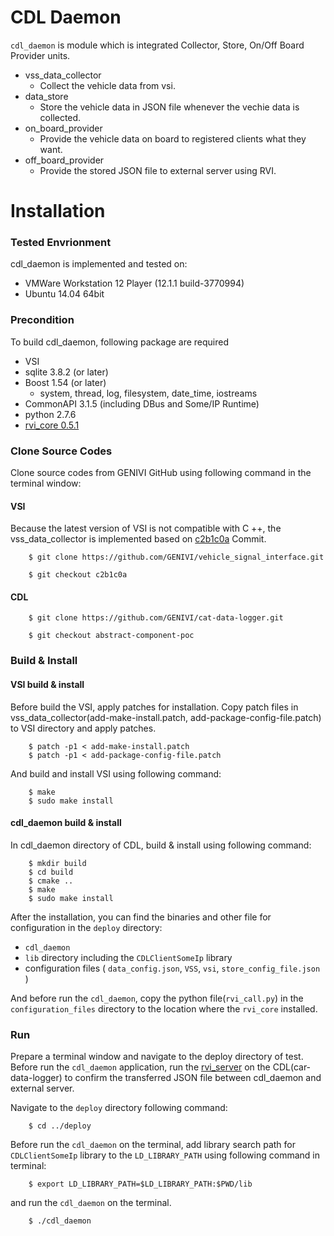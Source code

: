 # CDL Daemon

`cdl_daemon` is module which is integrated Collector, Store, On/Off Board Provider units.
 - vss_data_collector
    * Collect the vehicle data from vsi.
 - data_store
    * Store the vehicle data in JSON file whenever the vechie data is collected.
 - on_board_provider
    * Provide the vehicle data on board to registered clients what they want.
 - off_board_provider
    * Provide the stored JSON file to external server using RVI.
    
# Installation

### Tested Envrionment
cdl_daemon is implemented and tested on:
* VMWare Workstation 12 Player (12.1.1 build-3770994)
* Ubuntu 14.04 64bit

### Precondition
To build cdl_daemon, following package are required
* VSI
* sqlite 3.8.2 (or later)
* Boost 1.54 (or later)
    * system, thread, log, filesystem, date_time, iostreams
* CommonAPI 3.1.5 (including DBus and Some/IP Runtime)
* python 2.7.6
* [rvi_core 0.5.1](https://github.com/GENIVI/rvi_core/releases)

### Clone Source Codes
Clone source codes from GENIVI GitHub using following command in the terminal window:
#### VSI
Because the latest version of VSI is not compatible with C ++, the vss_data_collector is implemented based on [c2b1c0a](https://github.com/GENIVI/vehicle_signal_interface/tree/c2b1c0ab0124aa36a30ddd486cf8b373be7b2c0f) Commit.

        $ git clone https://github.com/GENIVI/vehicle_signal_interface.git

        $ git checkout c2b1c0a

#### CDL

        $ git clone https://github.com/GENIVI/cat-data-logger.git

        $ git checkout abstract-component-poc

### Build & Install
#### VSI build & install
Before build the VSI, apply patches for installation.
Copy patch files in vss_data_collector(add-make-install.patch, add-package-config-file.patch) to VSI directory and apply patches.

        $ patch -p1 < add-make-install.patch
        $ patch -p1 < add-package-config-file.patch

And build and install VSI using following command:

        $ make
        $ sudo make install

#### cdl_daemon build & install
In cdl_daemon directory of CDL, build & install using following command:

        $ mkdir build
        $ cd build
        $ cmake ..
        $ make
        $ sudo make install

After the installation, you can find the binaries and other file for configuration in the `deploy` directory:
  - `cdl_daemon`
  - `lib` directory including the `CDLClientSomeIp` library
  - configuration files ( `data_config.json`, `VSS`, `vsi`, `store_config_file.json` )

And before run the `cdl_daemon`, copy the python file(`rvi_call.py`) in the `configuration_files` directory to the location where the `rvi_core` installed.

### Run
Prepare a terminal window and navigate to the deploy directory of test.
Before run the `cdl_daemon` application, run the [rvi_server](https://github.com/GENIVI/car-data-logger/tree/abstract-component-poc/rvi_server/README.md) on the CDL(car-data-logger) to confirm the transferred JSON file between cdl_daemon and external server.

Navigate to the `deploy` directory following command:

        $ cd ../deploy

Before run the `cdl_daemon` on the terminal, add library search path for `CDLClientSomeIp` library to the `LD_LIBRARY_PATH` using following command in terminal:

        $ export LD_LIBRARY_PATH=$LD_LIBRARY_PATH:$PWD/lib

and run the `cdl_daemon` on the terminal.

        $ ./cdl_daemon


